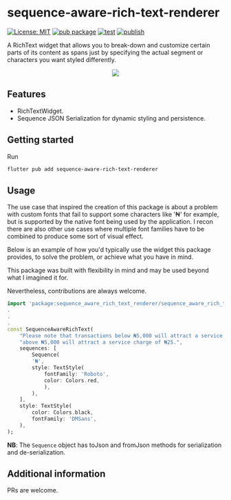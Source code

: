 # sequence-aware-rich-text-renderer

[![License: MIT](https://img.shields.io/badge/License-MIT-yellow.svg)](https://opensource.org/licenses/MIT) [![pub package](https://img.shields.io/pub/v/sequence_aware_rich_text_renderer.svg)](https://pub.dev/packages/sequence_aware_rich_text_renderer) [![test](https://github.com/francis94c/sequence-aware-rich-text-renderer/actions/workflows/test.yaml/badge.svg)](https://github.com/francis94c/sequence-aware-rich-text-renderer/actions/workflows/test.yaml) [![publish](https://github.com/francis94c/sequence-aware-rich-text-renderer/actions/workflows/publish.yaml/badge.svg)](https://github.com/francis94c/sequence-aware-rich-text-renderer/actions/workflows/publish.yaml)

A RichText widget that allows you to break-down and customize certain parts of its content as spans just by specifying the actual segment or characters you want styled differently.

<div style="text-align: center;">
  <img src="https://github.com/francis94c/sequence-aware-rich-text-renderer/blob/master/screenshots/example.png?raw=true">
</div>

## Features

- RichTextWidget.
- Sequence JSON Serialization for dynamic styling and persistence.

## Getting started

Run

```bash
flutter pub add sequence-aware-rich-text-renderer
```

## Usage

The use case that inspired the creation of this package is about a problem with custom fonts that fail to support some characters like '₦' for example, but is supported by the native font being used by the application. I recon there are also other use cases where multiple font families have to be combined to produce some sort of visual effect.

Below is an example of how you'd typically use the widget this package provides, to solve the problem, or achieve what you have in mind.

This package was built with flexibility in mind and may be used beyond what I imagined it for.

Nevertheless, contributions are always welcome.

```dart
import 'package:sequence_aware_rich_text_renderer/sequence_aware_rich_text_renderer.dart';
.
.
.
const SequenceAwareRichText(
    "Please note that transactions below ₦5,000 will attract a service charge of ₦10, while transactions "
    "above ₦5,000 will attract a service charge of ₦25.",
    sequences: [
        Sequence(
        '₦',
        style: TextStyle(
            fontFamily: 'Roboto',
            color: Colors.red,
            ),
        ),
    ],
    style: TextStyle(
        color: Colors.black,
        fontFamily: 'DMSans',
    ),
);
```

**NB**: The `Sequence` object has toJson and fromJson methods for serialization and de-serialization.

## Additional information

PRs are welcome.
